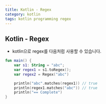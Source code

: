 ```yaml
---
title: Kotlin - Regex
category: kotlin
tags: kotlin programming regex
---
```


## Kotlin - Regex

- kotlin으로 regex를 다음처럼 사용할 수 있습니다.

```kotlin
fun main() {
    var s1: String = "abc";
    var regex1 = s1.toRegex();
    var regex2 = Regex("abc")

    println("abc".matches(regex1)) // true
    println(regex1.matches("abc")) // true
    println("== Complete")
}
```